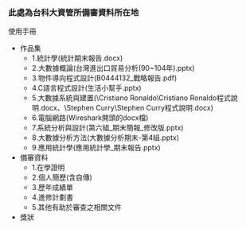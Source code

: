 ### 此處為台科大資管所備審資料所在地
使用手冊
- 作品集
  - 1.統計學(統計期末報告.docx)
  - 2.大數據概論(台灣進出口貿易分析(90~104年).pptx)
  - 3.物件導向程式設計(B0444132_戰略報告.pdf)
  - 4.C語言程式設計(生活小幫手.pptx)
  - 5.大數據系統與建置(\Cristiano Ronaldo\Cristiano Ronaldo程式說明.docx、\Stephen Curry\Stephen Curry程式說明.docx)
  - 6.電腦網路(Wireshark開頭的docx檔)
  - 7.系統分析與設計(第六組_期末簡報_修改版.pptx)
  - 8.大數據分析方法(大數據分析期末-第4組.pptx)
  - 9.應用統計學(應用統計學_期末報告.pptx)
- 備審資料
  - 1.在學證明
  - 2.個人簡歷(含自傳)
  - 3.歷年成績單
  - 4.進修計劃書
  - 5.其他有助於審查之相關文件
- 獎狀
